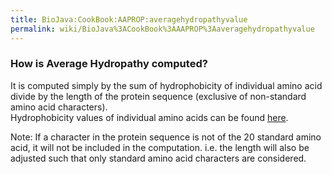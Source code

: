 ```yaml
---
title: BioJava:CookBook:AAPROP:averagehydropathyvalue
permalink: wiki/BioJava%3ACookBook%3AAAPROP%3Aaveragehydropathyvalue
---
```


### How is Average Hydropathy computed?

It is computed simply by the sum of hydrophobicity of individual amino
acid divide by the length of the protein sequence (exclusive of
non-standard amino acid characters).  
Hydrophobicity values of individual amino acids can be found
[here](http://web.expasy.org/protscale/pscale/Hphob.Doolittle.html).

Note: If a character in the protein sequence is not of the 20 standard
amino acid, it will not be included in the computation. i.e. the length
will also be adjusted such that only standard amino acid characters are
considered.
